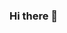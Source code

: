 ### Hi there 👋

<!--
**JasonxGomez/JasonxGomez** is a ✨ _special_ ✨ repository because its `README.md` (this file) appears on your GitHub profile.

Here are some ideas to get you started:

-🔭 I’m currently working on, updating github README
-🌱 I’m currently learning, the python language
-👯 I’m looking to collaborate on, different codes of languages
-🤔 I’m looking for help with, going deeper in coding.
-💬 Ask me about. the basics of coding.
-📫 How to reach me: @jason.gomez@uri.edu, 4012568812
-😄 Pronouns: ...
-⚡ Fun fact:I am quite good at basketball.
-->
